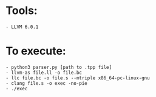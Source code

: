 # Tools:
    - LLVM 6.0.1
# To execute:
    - python3 parser.py [path to .tpp file]
    - llvm-as file.ll -o file.bc
    - llc file.bc -o file.s --mtriple x86_64-pc-linux-gnu
    - clang file.s -o exec -no-pie
    - ./exec
